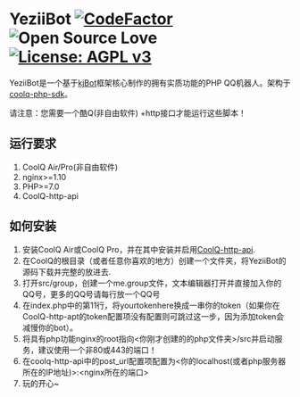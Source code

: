 # YeziiBot [![CodeFactor](https://www.codefactor.io/repository/github/lovelya72/yeziibot/badge)](https://www.codefactor.io/repository/github/lovelya72/yeziibot) ![Open Source Love](https://badges.frapsoft.com/os/v2/open-source.svg?v=102) [![License: AGPL v3](https://img.shields.io/badge/License-AGPL%20v3-blue.svg)](https://www.gnu.org/licenses/agpl-3.0)

YeziiBot是一个基于[kjBot](https://github.com/kj415j45/kjBot)框架核心制作的拥有实质功能的PHP QQ机器人。架构于[coolq-php-sdk](https://github.com/kilingzhang/coolq-php-sdk)。

请注意：您需要一个酷Q(非自由软件) +http接口才能运行这些脚本！

## 运行要求
1. CoolQ Air/Pro(非自由软件)
2. nginx>=1.10
3. PHP>=7.0
4. CoolQ-http-api

## 如何安装
1. 安装CoolQ Air或CoolQ Pro，并在其中安装并启用[CoolQ-http-api](https://github.com/richardchien/coolq-http-api).
2. 在CoolQ的根目录（或者任意你喜欢的地方）创建一个文件夹，将YeziiBot的源码下载并完整的放进去.
3. 打开src/group，创建一个me.group文件，文本编辑器打开并直接加入你的QQ号，更多的QQ号请每行放一个QQ号
4. 在index.php中的第11行，将yourtokenhere换成一串你的token（如果你在CoolQ-http-apt的token配置项没有配置则可跳过这一步，因为添加token会减慢你的bot）。
5. 将具有php功能nginx的root指向<你刚才创建的的php文件夹>/src并启动服务，建议使用一个非80或443的端口！
6. 在coolq-http-api中的post_url配置项配置为<你的localhost(或者php服务器所在的IP地址)>:<nginx所在的端口>
7. 玩的开心~
